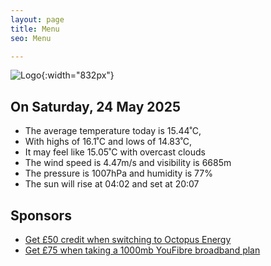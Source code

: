 ```yaml
---
layout: page
title: Menu
seo: Menu

---
```


![Logo](/images/logo.jpg){:width="832px"}

<!-- weather_marker starts -->
## On Saturday, 24 May 2025

- The average temperature today is 15.44˚C,
- With highs of 16.1˚C and lows of 14.83˚C,
- It may feel like 15.05˚C with overcast clouds
- The wind speed is 4.47m/s and visibility is 6685m
- The pressure is 1007hPa and humidity is 77%
- The sun will rise at 04:02 and set at 20:07

<!-- weather_marker ends -->

## Sponsors

- [Get £50 credit when switching to Octopus Energy](https://bit.ly/3oD1nnS)
- [Get £75 when taking a 1000mb YouFibre broadband plan](https://aklam.io/91zWhU?)
